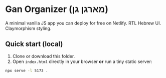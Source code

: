 # Gan Organizer (מארגן גן)

A minimal vanilla JS app you can deploy for free on Netlify. RTL Hebrew UI. Claymorphism styling.

## Quick start (local)

1. Clone or download this folder.
2. Open `index.html` directly in your browser **or** run a tiny static server:

```bash
npx serve -l 5173 .
```
